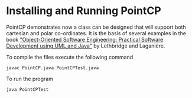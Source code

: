 
# Installing and Running PointCP

PointCP demonstrates now a class can be designed that will support both
cartesian and polar co-ordinates. It is the basis of several examples in
the book <a href="http://www.site.uottawa.ca/school/research/lloseng/"> "Object-Oriented Software
Engineering:  Practical Software Development using UML and Java"</a> by
Lethbridge and Lagani&egrave;re.</p>

To compile the files execute the following command

```
javac PointCP.java PointCPTest.java
```

To run the program

```
java PointCPTest
```
